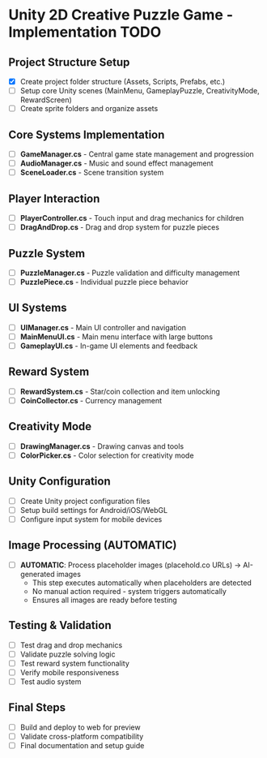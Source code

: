 # Unity 2D Creative Puzzle Game - Implementation TODO

## Project Structure Setup
- [x] Create project folder structure (Assets, Scripts, Prefabs, etc.)
- [ ] Setup core Unity scenes (MainMenu, GameplayPuzzle, CreativityMode, RewardScreen)
- [ ] Create sprite folders and organize assets

## Core Systems Implementation
- [ ] **GameManager.cs** - Central game state management and progression
- [ ] **AudioManager.cs** - Music and sound effect management
- [ ] **SceneLoader.cs** - Scene transition system

## Player Interaction
- [ ] **PlayerController.cs** - Touch input and drag mechanics for children
- [ ] **DragAndDrop.cs** - Drag and drop system for puzzle pieces

## Puzzle System
- [ ] **PuzzleManager.cs** - Puzzle validation and difficulty management
- [ ] **PuzzlePiece.cs** - Individual puzzle piece behavior

## UI Systems
- [ ] **UIManager.cs** - Main UI controller and navigation
- [ ] **MainMenuUI.cs** - Main menu interface with large buttons
- [ ] **GameplayUI.cs** - In-game UI elements and feedback

## Reward System
- [ ] **RewardSystem.cs** - Star/coin collection and item unlocking
- [ ] **CoinCollector.cs** - Currency management

## Creativity Mode
- [ ] **DrawingManager.cs** - Drawing canvas and tools
- [ ] **ColorPicker.cs** - Color selection for creativity mode

## Unity Configuration
- [ ] Create Unity project configuration files
- [ ] Setup build settings for Android/iOS/WebGL
- [ ] Configure input system for mobile devices

## Image Processing (AUTOMATIC)
- [ ] **AUTOMATIC**: Process placeholder images (placehold.co URLs) → AI-generated images
  - This step executes automatically when placeholders are detected
  - No manual action required - system triggers automatically
  - Ensures all images are ready before testing

## Testing & Validation
- [ ] Test drag and drop mechanics
- [ ] Validate puzzle solving logic
- [ ] Test reward system functionality
- [ ] Verify mobile responsiveness
- [ ] Test audio system

## Final Steps
- [ ] Build and deploy to web for preview
- [ ] Validate cross-platform compatibility
- [ ] Final documentation and setup guide